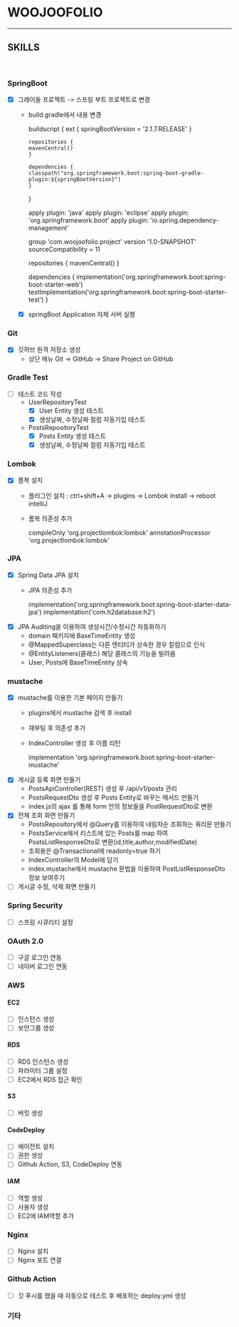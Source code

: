 # WOOJOOFOLIO

<hr/>

## SKILLS
<br/>

### SpringBoot
- [X] 그레이들 프로젝트 -> 스프링 부트 프로젝트로 변경
  - build.gradle에서 내용 변경


    buildscript {
        ext {
        springBootVersion = '2.1.7.RELEASE'
        }

        repositories {
        mavenCentral()
        }

        dependencies {
        classpath("org.springframework.boot:spring-boot-gradle-plugin:${springBootVersion}")
        }
    }
    
    apply plugin: 'java'
    apply plugin: 'eclipse'
    apply plugin: 'org.springframework.boot'
    apply plugin: 'io.spring.dependency-management'
    
    
    group 'com.woojoofolio.project'
    version '1.0-SNAPSHOT'
    sourceCompatibility = 11
    
    repositories {
        mavenCentral()
    }
    
    dependencies {
        implementation('org.springframework.boot:spring-boot-starter-web')
        testImplementation('org.springframework.boot:spring-boot-starter-test')
    }

  - [X] springBoot Application 자체 서버 실행
### Git
- [X] 깃허브 원격 저장소 생성
  - 상단 메뉴 Git -> GitHub -> Share Project on GitHub

### Gradle Test
- [ ] 테스트 코드 작성
  - UserRepositoryTest
    - [X] User Entity 생성 테스트
    - [X] 생성날짜, 수정날짜 컬럼 자동기입 테스트
  - PostsRepositoryTest
    - [X] Posts Entity 생성 테스트
    - [X] 생성날짜, 수정날짜 컬럼 자동기입 테스트
### Lombok
- [X] 롬복 설치
  - 플러그인 설치 : ctrl+shift+A -> plugins -> Lombok install -> reboot intelliJ
  - 롬복 의존성 추가


    compileOnly 'org.projectlombok:lombok'
    annotationProcessor 'org.projectlombok:lombok'

### JPA
- [X] Spring Data JPA 설치
  - JPA 의존성 추가

    
    implementation('org.springframework.boot:spring-boot-starter-data-jpa')
    implementation('com.h2database:h2')
- [X] JPA Auditing을 이용하여 생성시간/수정시간 자동화하기
  - domain 패키지에 BaseTimeEntity 생성
  - @MappedSuperclass는 다른 엔티티가 상속한 경우 칼럼으로 인식
  - @EntityListeners(클래스) 해당 클래스의 기능을 빌려옴
  - User, Posts에 BaseTimeEntity 상속
### mustache
- [X] mustache를 이용한 기본 페이지 만들기
  - plugins에서 mustache 검색 후 install
  - 재부팅 후 의존성 추가
  - IndexController 생성 후 이름 리턴


    implementation 'org.springframework.boot:spring-boot-starter-mustache'
- [X] 게시글 등록 화면 만들기
  - PostsApiController(REST) 생성 후 /api/v1/posts 관리
  - PostsRequestDto 생성 후 Posts Entity로 바꾸는 메서드 만들기
  - index.js의 ajax 를 통해 form 안의 정보들을 PostRequestDto로 변환
- [X] 전체 조회 화면 만들기
  - PostsRepository에서 @Query를 이용하여 내림차순 조회하는 쿼리문 만들기
  - PostsService에서 리스트에 있는 Posts를 map 하여 PostsListResponseDto로 변환(id,title,author,modifiedDate)
  - 조회용은 @Transactional에 readonly=true 하기
  - IndexController의 Model에 담기
  - index.mustache에서 mustache 문법을 이용하여 PostListResponseDto 정보 보여주기
- [ ] 게시글 수정, 삭제 화면 만들기
### Spring Security
- [ ] 스프링 시큐리티 설정
### OAuth 2.0
- [ ] 구글 로그인 연동
- [ ] 네이버 로그인 연동
### AWS
#### EC2
- [ ] 인스턴스 생성
- [ ] 보안그룹 생성
#### RDS
- [ ] RDS 인스턴스 생성
- [ ] 파라미터 그룹 설정
- [ ] EC2에서 RDS 접근 확인
#### S3
- [ ] 버킷 생성
#### CodeDeploy
- [ ] 에이전트 설치
- [ ] 권한 생성
- [ ] Github Action, S3, CodeDeploy 연동
#### IAM
- [ ] 역할 생성
- [ ] 사용자 생성
- [ ] EC2에 IAM역할 추가
### Nginx
- [ ] Nginx 설치
- [ ] Nginx 포트 연결
### Github Action
- [ ] 깃 푸시를 했을 때 자동으로 테스트 후 배포하는 deploy.yml 생성
### 기타
